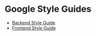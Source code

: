 # Google Style Guides

- [Backend Style Guide][backend]
- [Frontend Style Guide][frontend]

[backend]: https://kadromierz.github.io/styleguide/backend
[frontend]: https://kadromierz.github.io/styleguide/frontend
